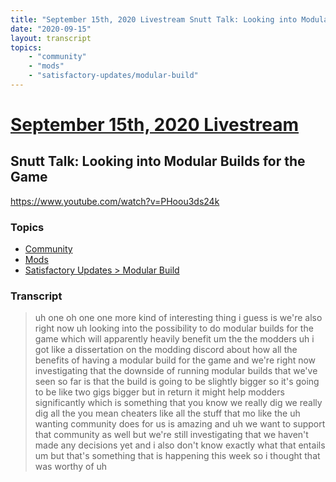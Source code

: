 ```yaml
---
title: "September 15th, 2020 Livestream Snutt Talk: Looking into Modular Builds for the Game"
date: "2020-09-15"
layout: transcript
topics:
    - "community"
    - "mods"
    - "satisfactory-updates/modular-build"
---
```

# [September 15th, 2020 Livestream](../2020-09-15.md)
## Snutt Talk: Looking into Modular Builds for the Game
https://www.youtube.com/watch?v=PHoou3ds24k

### Topics
* [Community](../topics/community.md)
* [Mods](../topics/mods.md)
* [Satisfactory Updates > Modular Build](../topics/satisfactory-updates/modular-build.md)

### Transcript

> uh one oh one one more kind of interesting thing i guess is we're also right now uh looking into the possibility to do modular builds for the game which will apparently heavily benefit um the the modders uh i got like a dissertation on the modding discord about how all the benefits of having a modular build for the game and we're right now investigating that the downside of running modular builds that we've seen so far is that the build is going to be slightly bigger so it's going to be like two gigs bigger but in return it might help modders significantly which is something that you know we really dig we really dig all the you mean cheaters like all the stuff that mo like the uh wanting community does for us is amazing and uh we want to support that community as well but we're still investigating that we haven't made any decisions yet and i also don't know exactly what that entails um but that's something that is happening this week so i thought that was worthy of uh
